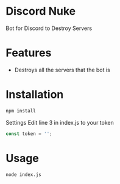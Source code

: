 Discord Nuke
=======
Bot for Discord to Destroy Servers

Features
========
* Destroys all the servers that the bot is

Installation
========

```bash
npm install
```

Settings
Edit line 3 in index.js to your token
```js
const token = '';
```

Usage
========
```bash
node index.js
```